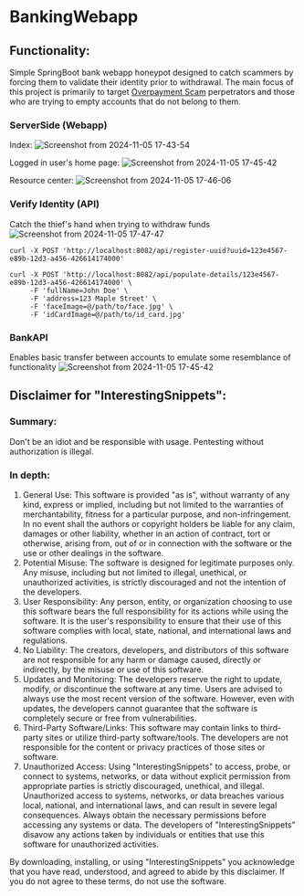 # BankingWebapp


## Functionality:
Simple SpringBoot bank webapp honeypot designed to catch scammers by forcing them to validate their identity prior to withdrawal. The main focus of this project is primarily to target [Overpayment Scam](https://en.wikipedia.org/wiki/Overpayment_scam) perpetrators and those who are trying to empty accounts that do not belong to them.

### ServerSide (Webapp)

Index:
![Screenshot from 2024-11-05 17-43-54](https://github.com/user-attachments/assets/7babb40a-6f56-4266-87fb-08e05a634d25)

Logged in user's home page:
![Screenshot from 2024-11-05 17-45-42](https://github.com/user-attachments/assets/1f6a6b0d-0ad4-4369-900a-9dd140f89373)


Resource center:
![Screenshot from 2024-11-05 17-46-06](https://github.com/user-attachments/assets/191434f9-f2ce-4f24-bdb9-1493f9a1296e)


### Verify Identity (API)

Catch the thief's hand when trying to withdraw funds
![Screenshot from 2024-11-05 17-47-47](https://github.com/user-attachments/assets/e449d944-52fb-4f79-bbdd-83f9e8c12dd9)

```
curl -X POST 'http://localhost:8082/api/register-uuid?uuid=123e4567-e89b-12d3-a456-426614174000'
```

```
curl -X POST 'http://localhost:8082/api/populate-details/123e4567-e89b-12d3-a456-426614174000' \
     -F 'fullName=John Doe' \
     -F 'address=123 Maple Street' \
     -F 'faceImage=@/path/to/face.jpg' \
     -F 'idCardImage=@/path/to/id_card.jpg'
```

### BankAPI 
Enables basic transfer between accounts to emulate some resemblance of functionality
![Screenshot from 2024-11-05 17-45-42](https://github.com/user-attachments/assets/d0f5af03-d51b-4b52-8b1d-55261866e34c)

## Disclaimer for "InterestingSnippets":

### Summary: 
Don't be an idiot and be responsible with usage. Pentesting without authorization is illegal.

### In depth: 
1. General Use: This software is provided "as is", without warranty of any kind, express or implied, including but not limited to the warranties of merchantability, fitness for a particular purpose, and non-infringement. In no event shall the authors or copyright holders be liable for any claim, damages or other liability, whether in an action of contract, tort or otherwise, arising from, out of or in connection with the software or the use or other dealings in the software.
2. Potential Misuse: The software is designed for legitimate purposes only. Any misuse, including but not limited to illegal, unethical, or unauthorized activities, is strictly discouraged and not the intention of the developers.
3. User Responsibility: Any person, entity, or organization choosing to use this software bears the full responsibility for its actions while using the software. It is the user's responsibility to ensure that their use of this software complies with local, state, national, and international laws and regulations.
4. No Liability: The creators, developers, and distributors of this software are not responsible for any harm or damage caused, directly or indirectly, by the misuse or use of this software.
5. Updates and Monitoring: The developers reserve the right to update, modify, or discontinue the software at any time. Users are advised to always use the most recent version of the software. However, even with updates, the developers cannot guarantee that the software is completely secure or free from vulnerabilities.
6. Third-Party Software/Links: This software may contain links to third-party sites or utilize third-party software/tools. The developers are not responsible for the content or privacy practices of those sites or software.
7. Unauthorized Access: Using "InterestingSnippets" to access, probe, or connect to systems, networks, or data without explicit permission from appropriate parties is strictly discouraged, unethical, and illegal. Unauthorized access to systems, networks, or data breaches various local, national, and international laws, and can result in severe legal consequences. Always obtain the necessary permissions before accessing any systems or data. The developers of "InterestingSnippets" disavow any actions taken by individuals or entities that use this software for unauthorized activities.

By downloading, installing, or using "InterestingSnippets" you acknowledge that you have read, understood, and agreed to abide by this disclaimer. If you do not agree to these terms, do not use the software.

